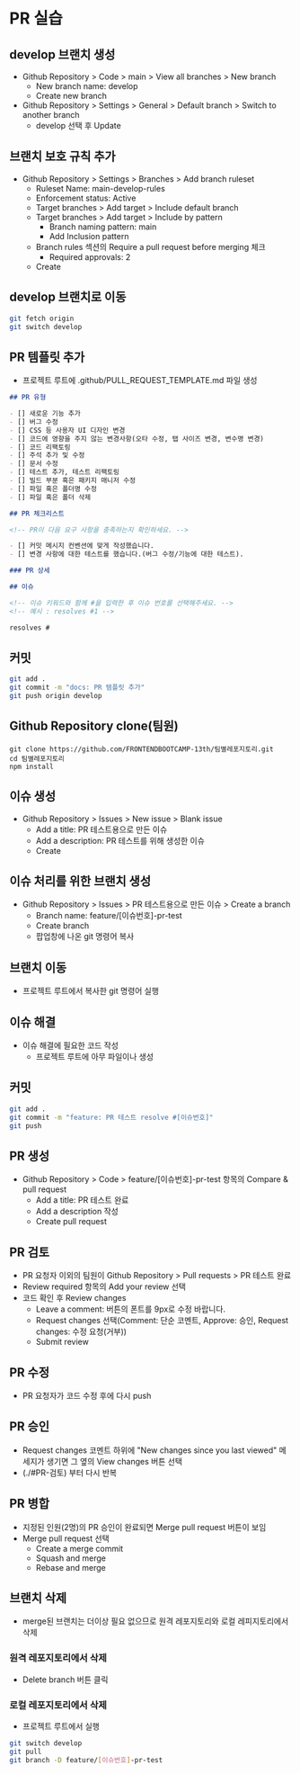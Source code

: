 # PR 실습

## develop 브랜치 생성

- Github Repository > Code > main > View all branches > New branch
  - New branch name: develop
  - Create new branch
- Github Repository > Settings > General > Default branch > Switch to another branch
  - develop 선택 후 Update

## 브랜치 보호 규칙 추가

- Github Repository > Settings > Branches > Add branch ruleset
  - Ruleset Name: main-develop-rules
  - Enforcement status: Active
  - Target branches > Add target > Include default branch
  - Target branches > Add target > Include by pattern
    - Branch naming pattern: main
    - Add Inclusion pattern
  - Branch rules 섹션의 Require a pull request before merging 체크
    - Required approvals: 2
  - Create

## develop 브랜치로 이동

```sh
git fetch origin
git switch develop
```

## PR 템플릿 추가

- 프로젝트 루트에 .github/PULL_REQUEST_TEMPLATE.md 파일 생성

```md
## PR 유형

- [] 새로운 기능 추가
- [] 버그 수정
- [] CSS 등 사용자 UI 디자인 변경
- [] 코드에 영향을 주지 않는 변경사항(오타 수정, 탭 사이즈 변경, 변수명 변경)
- [] 코드 리팩토링
- [] 주석 추가 및 수정
- [] 문서 수정
- [] 테스트 추가, 테스트 리팩토링
- [] 빌드 부분 혹은 패키지 매니저 수정
- [] 파일 혹은 폴더명 수정
- [] 파일 혹은 폴더 삭제

## PR 체크리스트

<!-- PR이 다음 요구 사항을 충족하는지 확인하세요. -->

- [] 커밋 메시지 컨벤션에 맞게 작성했습니다.
- [] 변경 사항에 대한 테스트를 했습니다.(버그 수정/기능에 대한 테스트).

### PR 상세

## 이슈

<!-- 이슈 키워드와 함께 #을 입력한 후 이슈 번호를 선택해주세요. -->
<!-- 예시 : resolves #1 -->

resolves #
```

## 커밋

```sh
git add .
git commit -m "docs: PR 템플릿 추가"
git push origin develop
```

## Github Repository clone(팀원)

```
git clone https://github.com/FRONTENDBOOTCAMP-13th/팀별레포지토리.git
cd 팀별레포지토리
npm install
```

## 이슈 생성

- Github Repository > Issues > New issue > Blank issue
  - Add a title: PR 테스트용으로 만든 이슈
  - Add a description: PR 테스트를 위해 생성한 이슈
  - Create

## 이슈 처리를 위한 브랜치 생성

- Github Repository > Issues > PR 테스트용으로 만든 이슈 > Create a branch
  - Branch name: feature/[이슈번호]-pr-test
  - Create branch
  - 팝업창에 나온 git 명령어 복사

## 브랜치 이동

- 프로젝트 루트에서 복사한 git 명령어 실행

## 이슈 해결

- 이슈 해결에 필요한 코드 작성
  - 프로젝트 루트에 아무 파일이나 생성

## 커밋

```sh
git add .
git commit -m "feature: PR 테스트 resolve #[이슈번호]"
git push
```

## PR 생성

- Github Repository > Code > feature/[이슈번호]-pr-test 항목의 Compare & pull request
  - Add a title: PR 테스트 완료
  - Add a description 작성
  - Create pull request

## PR 검토

- PR 요청자 이외의 팀원이 Github Repository > Pull requests > PR 테스트 완료
- Review required 항목의 Add your review 선택
- 코드 확인 후 Review changes
  - Leave a comment: 버튼의 폰트를 9px로 수정 바랍니다.
  - Request changes 선택(Comment: 단순 코멘트, Approve: 승인, Request changes: 수정 요청(거부))
  - Submit review

## PR 수정

- PR 요청자가 코드 수정 후에 다시 push

## PR 승인

- Request changes 코멘트 하위에 "New changes since you last viewed" 메세지가 생기면 그 옆의 View changes 버튼 선택
- (./#PR-검토) 부터 다시 반복

## PR 병합

- 지정된 인원(2명)의 PR 승인이 완료되면 Merge pull request 버튼이 보임
- Merge pull request 선택
  - Create a merge commit
  - Squash and merge
  - Rebase and merge

## 브랜치 삭제

- merge된 브랜치는 더이상 필요 없으므로 원격 레포지토리와 로컬 레피지토리에서 삭제

### 원격 레포지토리에서 삭제

- Delete branch 버튼 클릭

### 로컬 레포지토리에서 삭제

- 프로젝트 루트에서 실행

```sh
git switch develop
git pull
git branch -D feature/[이슈번호]-pr-test
```
